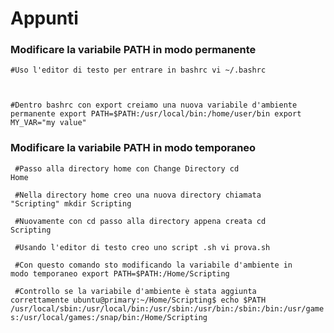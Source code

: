 # Appunti
### Modificare la variabile PATH in modo permanente
<code>#Uso l'editor di testo per entrare in bashrc
vi ~/.bashrc

#Dentro bashrc con export creiamo una nuova variabile d'ambiente permanente
export PATH=$PATH:/usr/local/bin:/home/user/bin
export MY_VAR="my value"
</code>

### Modificare la variabile PATH in modo temporaneo
<code> #Passo alla directory home con Change Directory
cd Home</code>

<code> #Nella directory home creo una nuova directory chiamata "Scripting"
mkdir Scripting </code>

<code> #Nuovamente con cd passo alla directory appena creata
cd Scripting </code>

<code> #Usando l'editor di testo creo uno script .sh
vi prova.sh </code>

<code> #Con questo comando sto modificando la variabile d'ambiente in modo temporaneo
export PATH=$PATH:/Home/Scripting </code>

<code> #Controllo se la variabile d'ambiente è stata aggiunta correttamente
ubuntu@primary:~/Home/Scripting$ echo $PATH
/usr/local/sbin:/usr/local/bin:/usr/sbin:/usr/bin:/sbin:/bin:/usr/games:/usr/local/games:/snap/bin:/Home/Scripting </code>


